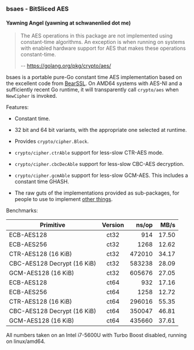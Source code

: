 ### bsaes - BitSliced AES
#### Yawning Angel (yawning at schwanenlied dot me)

> The AES operations in this package are not implemented using constant-time
> algorithms. An exception is when running on systems with enabled hardware
> support for AES that makes these operations constant-time.
>
> -- https://golang.org/pkg/crypto/aes/

bsaes is a portable pure-Go constant time AES implementation based on the
excellent code from [BearSSL](https://bearssl.org/).  On AMD64 systems with
AES-NI and a sufficiently recent Go runtime, it will transparently call
`crypto/aes` when `NewCipher` is invoked.

Features:

 * Constant time.

 * 32 bit and 64 bit variants, with the appropriate one selected at runtime.

 * Provides `crypto/cipher.Block`.

 * `crypto/cipher.ctrAble` support for less-slow CTR-AES mode.

 * `crypto/cipher.cbcDecAble` support for less-slow CBC-AES decryption.

 * `crypto/cipher.gcmAble` support for less-slow GCM-AES.  This includes
   a constant time GHASH.

 * The raw guts of the implementations provided as sub-packages, for people
   to use to implement [other things](https://git.schwanenlied.me/yawning/aez).

Benchmarks:

| Primitive                   | Version | ns/op  | MB/s   |
| --------------------------- | :-----: | -----: | -----: |
| ECB-AES128                  | ct32    | 914    | 17.50  |
| ECB-AES256                  | ct32    | 1268   | 12.62  |
| CTR-AES128 (16 KiB)         | ct32    | 472010 | 34.17  |
| CBC-AES128 Decrypt (16 KiB) | ct32    | 583238 | 28.09  |
| GCM-AES128 (16 KiB)         | ct32    | 605676 | 27.05  |
| ECB-AES128                  | ct64    | 932    | 17.16  |
| ECB-AES256                  | ct64    | 1258   | 12.72  |
| CTR-AES128 (16 KiB)         | ct64    | 296016 | 55.35  |
| CBC-AES128 Decrypt (16 KiB) | ct64    | 350047 | 46.81  |
| GCM-AES128 (16 KiB)         | ct64    | 435660 | 37.61  |

All numbers taken on an Intel i7-5600U with Turbo Boost disabled, running on
linux/amd64.
